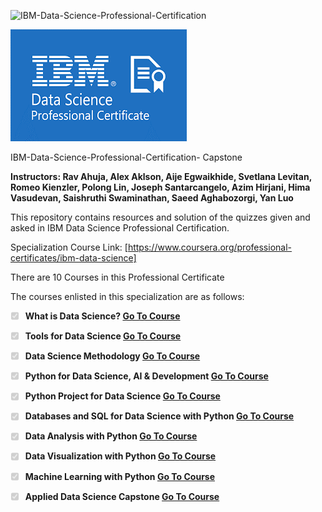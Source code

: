 <p align="left"> <img src="https://komarev.com/ghpvc/?username=sirbaron84&label=Profile%20views&color=2a6f3b&style=flat-square" alt="IBM-Data-Science-Professional-Certification" /> </p>

![](https://github.com/SirBaron84/IBM-Data-Science-Professional-Certification-/blob/main/images/IBM_.png)


IBM-Data-Science-Professional-Certification- Capstone 

**Instructors: Rav Ahuja, Alex Aklson, Aije Egwaikhide, Svetlana Levitan, Romeo Kienzler, Polong Lin, Joseph Santarcangelo, Azim Hirjani, Hima Vasudevan, Saishruthi Swaminathan, Saeed Aghabozorgi, Yan Luo**

This repository contains resources and solution of the quizzes given and asked in IBM Data Science Professional Certification.

Specialization Course Link: [https://www.coursera.org/professional-certificates/ibm-data-science]

There are 10 Courses in this Professional Certificate

The courses enlisted in this specialization are as follows:
<ul class="task-list">
  <li class="task-list-item">
    <p><input type="checkbox" class="task-list-item-checkbox" disabled="disabled" checked="checked"><strong>What is Data Science? <a href="https://www.coursera.org/learn/what-is-datascience?specialization=ibm-data-science">Go To Course</a> </strong></p>
  </li>
  <li class="task-list-item">
    <p><input type="checkbox" class="task-list-item-checkbox" disabled="disabled" checked="checked"><strong>Tools for Data Science <a href="https://www.coursera.org/learn/open-source-tools-for-data-science?specialization=ibm-data-science">Go To Course</a></strong></p>
  </li>
  <li class="task-list-item">
    <p><input type="checkbox" class="task-list-item-checkbox" disabled="disabled" checked="checked"><strong>Data Science Methodology <a href="https://www.coursera.org/learn/data-science-methodology?specialization=ibm-data-science">Go To Course</a></strong></p>
  </li>
  <li class="task-list-item">
    <p><input type="checkbox" class="task-list-item-checkbox" disabled="disabled" checked="checked"><strong>Python for Data Science, AI &amp; Development <a href="https://www.coursera.org/learn/python-for-applied-data-science-ai?specialization=ibm-data-science">Go To Course</a></strong></p>
  </li>
  <li class="task-list-item">
    <p><input type="checkbox" class="task-list-item-checkbox" disabled="disabled" checked="checked"><strong>Python Project for Data Science <a href="https://www.coursera.org/learn/python-project-for-data-science?specialization=ibm-data-science">Go To Course</a></strong></p>
  </li>
  <li class="task-list-item">
    <p><input type="checkbox" class="task-list-item-checkbox" disabled="disabled" checked="checked"><strong>Databases and SQL for Data Science with Python <a href="https://www.coursera.org/learn/sql-data-science?specialization=ibm-data-science">Go To Course</a></strong></p>
  </li>
  <li class="task-list-item">
    <p><input type="checkbox" class="task-list-item-checkbox" disabled="disabled" checked="checked"><strong>Data Analysis with Python <a href="https://www.coursera.org/learn/data-analysis-with-python?specialization=ibm-data-science">Go To Course</a></strong></p>
  </li>
  <li class="task-list-item">
    <p><input type="checkbox" class="task-list-item-checkbox" disabled="disabled" checked="checked"><strong>Data Visualization with Python <a href="https://www.coursera.org/learn/python-for-data-visualization?specialization=ibm-data-science">Go To Course</a></strong></p>
  </li>
  <li class="task-list-item">
    <p><input type="checkbox" class="task-list-item-checkbox" disabled="disabled" checked="checked"><strong>Machine Learning with Python <a href="https://www.coursera.org/learn/machine-learning-with-python?specialization=ibm-data-science">Go To Course</a></strong></p>
  </li>
  <li class="task-list-item">
    <p><input type="checkbox" class="task-list-item-checkbox" disabled="disabled" checked="checked"><strong>Applied Data Science Capstone <a href="https://www.coursera.org/learn/applied-data-science-capstone?specialization=ibm-data-science">Go To Course</a></strong></p>
  </li>
</ul>

<p><br></p>

